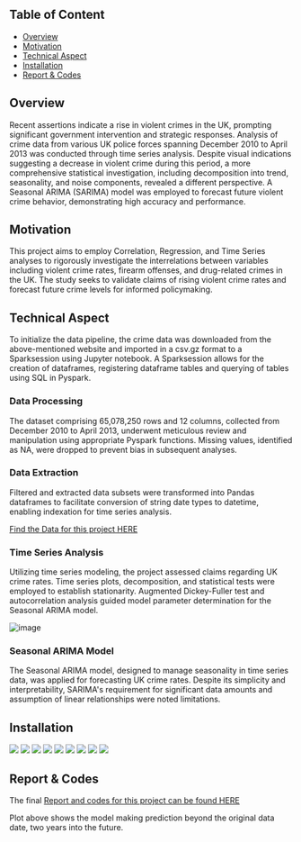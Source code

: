## Table of Content
- [Overview](#overview)
- [Motivation](#motivation)
- [Technical Aspect](#technical-aspect)
- [Installation](#installation)
- [Report & Codes](#report--codes)

## Overview
Recent assertions indicate a rise in violent crimes in the UK, prompting significant government intervention and strategic responses. Analysis of crime data from various UK police forces spanning December 2010 to April 2013 was conducted through time series analysis. Despite visual indications suggesting a decrease in violent crime during this period, a more comprehensive statistical investigation, including decomposition into trend, seasonality, and noise components, revealed a different perspective. A Seasonal ARIMA (SARIMA) model was employed to forecast future violent crime behavior, demonstrating high accuracy and performance.

## Motivation
This project aims to employ Correlation, Regression, and Time Series analyses to rigorously investigate the interrelations between variables including violent crime rates, firearm offenses, and drug-related crimes in the UK. The study seeks to validate claims of rising violent crime rates and forecast future crime levels for informed policymaking.

## Technical Aspect
To initialize the data pipeline, the crime data was downloaded from the above-mentioned website and imported in a csv.gz format to a Sparksession using Jupyter notebook. A Sparksession allows for the creation of dataframes, registering dataframe tables and querying of tables using SQL in Pyspark.

### Data Processing
The dataset comprising 65,078,250 rows and 12 columns, collected from December 2010 to April 2013, underwent meticulous review and manipulation using appropriate Pyspark functions. Missing values, identified as NA, were dropped to prevent bias in subsequent analyses.

### Data Extraction
Filtered and extracted data subsets were transformed into Pandas dataframes to facilitate conversion of string date types to datetime, enabling indexation for time series analysis.

[Find the Data for this project HERE](https://data.police.uk/)

### Time Series Analysis
Utilizing time series modeling, the project assessed claims regarding UK crime rates. Time series plots, decomposition, and statistical tests were employed to establish stationarity. Augmented Dickey-Fuller test and autocorrelation analysis guided model parameter determination for the Seasonal ARIMA model.

![image](https://github.com/Mattdozie/Forecasting-Future-Trends-SARIMA-Modeling-of-Violent-Crime-in-the-UK/assets/100968289/e18550d5-275b-4a5c-9361-20db3e01779b)


### Seasonal ARIMA Model
The Seasonal ARIMA model, designed to manage seasonality in time series data, was applied for forecasting UK crime rates. Despite its simplicity and interpretability, SARIMA's requirement for significant data amounts and assumption of linear relationships were noted limitations.

## Installation
<div>
<img src="https://img.shields.io/badge/-Spark_SQL-E25A1C?&style=for-the-badge&logo=Apache-Spark&logoColor=white" />
<img src="https://img.shields.io/badge/-PySpark-E25A1C?&style=for-the-badge&logo=Apache-Spark&logoColor=white" />
<img src="https://img.shields.io/badge/-NumPy-013243?&style=for-the-badge&logo=NumPy&logoColor=white" />
<img src="https://img.shields.io/badge/-Seaborn-388E3C?&style=for-the-badge&logo=Seaborn&logoColor=white" />
<img src="https://img.shields.io/badge/-Matplotlib-377EB8?&style=for-the-badge&logo=Python&logoColor=white" />
<img src="https://img.shields.io/badge/-Pandas-150458?&style=for-the-badge&logo=Pandas&logoColor=white" />
<img src="https://img.shields.io/badge/-OpenCV-5C3EE8?&style=for-the-badge&logo=OpenCV&logoColor=white" />
<img src="https://img.shields.io/badge/-Statsmodels-007ACC?&style=for-the-badge" />
<img src="https://img.shields.io/badge/-itertools-007ACC?&style=for-the-badge" />
</div>

## Report & Codes
The final [Report and codes for this project can be found HERE](insert_link_here)

Plot above shows the model making prediction beyond the original data date, two years into the future.

